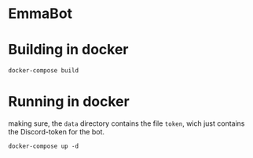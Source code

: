 # EmmaBot

# Building in docker
```
docker-compose build
```

# Running in docker
making sure, the `data` directory contains the file `token`, wich just contains the Discord-token for the bot.
```
docker-compose up -d
```
